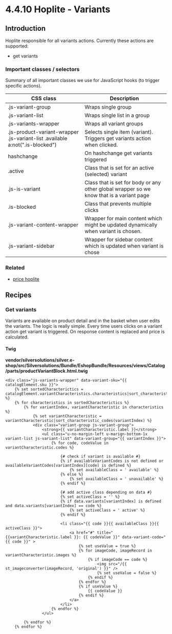 #  4.4.10 Hoplite - Variants 

## Introduction

Hoplite responsible for all variants actions. Currently these actions are supported:

  - get variants

### Important classes / selectors

Summary of all important classes we use for JavaScript hooks (to trigger specific actions).

| CSS class                                                                    | Description                                                                              |
| ---------------------------------------------------------------------------- | ---------------------------------------------------------------------------------------- |
| .js-variant-group                                                            | Wraps single group                                                          |
| .js-variant-list                                                             | Wraps single list in a group                                                |
| .js-variants-wrapper                                                         | Wraps all variant groups                                                    |
| .js-product-variant-wrapper .js-variant-list .available a:not(".is-blocked") | Selects single item (variant). Triggers get variants action when clicked.                |
| hashchange                                                                   | On hashchange get variants triggered                                                     |
| .active                                                                      | Class that is set for an active (selected) variant                                       |
| .js-is-variant                                                               | Class that is set for body or any other global wrapper so we know that is a variant page |
| .is-blocked                                                                  | Class that prevents multiple clicks                                                      |
| .js-variant-content-wrapper                                                  | Wrapper for main content which might be updated dynamically when variant is chosen.      |
| .js-variant-sidebar                                                          | Wrapper for sidebar content which is updated when variant is chose                       |

### Related

  - [price hoplite](4.4.6-Hoplite---Price_23560800.html)

## Recipes

### Get variants

Variants are available on product detail and in the basket when user edits the variants. The logic is really simple. Every time users clicks on a variant action get variant is triggered. On response content is replaced and price is calculated.

#### Twig

**vendor/silversolutions/silver.e-shop/src/Silversolutions/Bundle/EshopBundle/Resources/views/Catalog/parts/productVariantBlock.html.twig**

``` 
<div class="js-variants-wrapper" data-variant-sku="{{ catalogElement.sku }}">
    {% set sortedCharacterictics = catalogElement.variantCharacteristics.characteristics|sort_characteristics(catalogElement.type) %}
    {% for characteristics in sortedCharacterictics %}
        {% for variantIndex, variantCharacteristic in characteristics %}
            {% set variantCharacteristic = variantCharacteristic|sort_characteristic_codes(variantIndex) %}
            <div class="variant-group js-variant-group">
                <strong>{{ variantCharacteristic.label }}</strong>
                <ul class="u-no-margin-left u-marign-bottom-1x variant-list js-variant-list" data-variant-group="{{ variantIndex }}">
                    {% for code, codeValue in variantCharacteristic.codes %}

                        {# check if variant is available #}
                        {% if availableVariantCodes is not defined or availableVariantCodes[variantIndex][code] is defined %}
                            {% set availableClass = ' available' %}
                        {% else %}
                            {% set availableClass = ' unavailable' %}
                        {% endif %}

                        {# add active class depending on data #}
                        {% set activeClass = '' %}
                        {% if data.variants[variantIndex] is defined and data.variants[variantIndex] == code %}
                            {% set activeClass = ' active' %}
                        {% endif %}

                        <li class="{{ code }}{{ availableClass }}{{ activeClass }}">
                            <a href="#" title="{{variantCharacteristic.label }}: {{ codeValue }}" data-variant-code="{{ code }}" >
                                {% set useValue = true %}
                                {% for imageCode, imageRecord in variantCharacteristic.images %}
                                    {% if imageCode == code %}
                                        <img src="/{{ st_imageconverter(imageRecord, 'original') }}" />
                                        {% set useValue = false %}
                                    {% endif %}
                                {% endfor %}
                                {% if useValue %}
                                    {{ codeValue }}
                                {% endif %}
                            </a>
                        </li>
                    {% endfor %}
                </ul>
            
        {% endfor %}
    {% endfor %}
 
```
